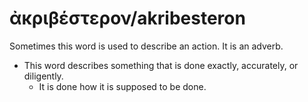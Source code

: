 # ἀκριβέστερον/akribesteron
Sometimes this word is used to describe an action. It is an adverb. 

* This word describes something that is done exactly, accurately, or diligently. 
    * It is done how it is supposed to be done. 